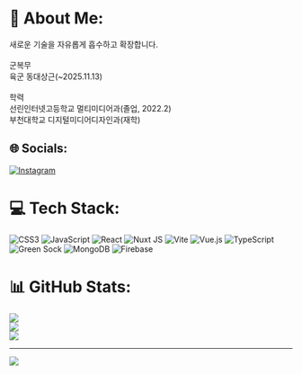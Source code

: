 # 💫 About Me:
새로운 기술을 자유롭게 흡수하고 확장합니다.<br><br>군복무<br>육군 동대상근(~2025.11.13)<br><br>학력<br>선린인터넷고등학교 멀티미디어과(졸업, 2022.2)<br>부천대학교 디지털미디어디자인과(재학)<br>


## 🌐 Socials:
[![Instagram](https://img.shields.io/badge/Instagram-%23E4405F.svg?logo=Instagram&logoColor=white)](https://instagram.com/@lyco.ry) 

# 💻 Tech Stack:
![CSS3](https://img.shields.io/badge/css3-%231572B6.svg?style=for-the-badge&logo=css3&logoColor=white) ![JavaScript](https://img.shields.io/badge/javascript-%23323330.svg?style=for-the-badge&logo=javascript&logoColor=%23F7DF1E) ![React](https://img.shields.io/badge/react-%2320232a.svg?style=for-the-badge&logo=react&logoColor=%2361DAFB) ![Nuxt JS](https://img.shields.io/badge/Nuxt-002E3B?style=for-the-badge&logo=nuxt.js&logoColor=#00DC82) ![Vite](https://img.shields.io/badge/vite-%23646CFF.svg?style=for-the-badge&logo=vite&logoColor=white) ![Vue.js](https://img.shields.io/badge/vue.js-%2335495e.svg?style=for-the-badge&logo=vuedotjs&logoColor=%234FC08D) ![TypeScript](https://img.shields.io/badge/typescript-%23007ACC.svg?style=for-the-badge&logo=typescript&logoColor=white) ![Green Sock](https://img.shields.io/badge/green%20sock-88CE02?style=for-the-badge&logo=greensock&logoColor=white) ![MongoDB](https://img.shields.io/badge/MongoDB-%234ea94b.svg?style=for-the-badge&logo=mongodb&logoColor=white) ![Firebase](https://img.shields.io/badge/firebase-%23039BE5.svg?style=for-the-badge&logo=firebase)
# 📊 GitHub Stats:
![](https://github-readme-stats.vercel.app/api?username=DeAcct&theme=dark&hide_border=false&include_all_commits=true&count_private=false)<br/>
![](https://github-readme-streak-stats.herokuapp.com/?user=DeAcct&theme=dark&hide_border=false)<br/>
![](https://github-readme-stats.vercel.app/api/top-langs/?username=DeAcct&theme=dark&hide_border=false&include_all_commits=true&count_private=false&layout=compact)

---
[![](https://visitcount.itsvg.in/api?id=DeAcct&icon=0&color=0)](https://visitcount.itsvg.in)

<!-- Proudly created with GPRM ( https://gprm.itsvg.in ) -->
